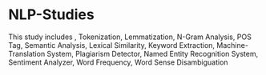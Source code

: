 # NLP-Studies
This study includes , Tokenization, Lemmatization, N-Gram Analysis, POS Tag, Semantic Analysis, Lexical Similarity, Keyword Extraction, Machine-Translation System, Plagiarism Detector,  Named Entity Recognition System, Sentiment Analyzer, Word Frequency, Word Sense Disambiguation
